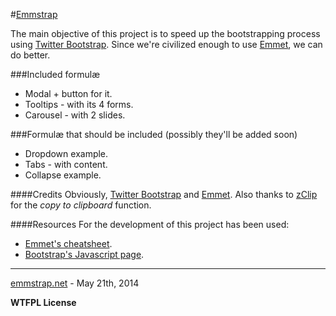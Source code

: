 #[Emmstrap](http://emmstrap.net)

The main objective of this project is to speed up the bootstrapping process using [Twitter Bootstrap](https://github.com/twbs/bootstrap). Since we're civilized enough to use [Emmet](http://emmet.io/), we can do better.

###Included formulæ

  * Modal + button for it.
  * Tooltips - with its 4 forms.
  * Carousel - with 2 slides.

###Formulæ that should be included (possibly they'll be added soon)

  * Dropdown example.
  * Tabs - with content.
  * Collapse example.

####Credits
Obviously, [Twitter Bootstrap](https://github.com/twbs/bootstrap) and [Emmet](http://emmet.io/). Also thanks to [zClip](https://github.com/patricklodder/jquery-zclip) for the _copy to clipboard_ function.

####Resources
For the development of this project has been used:

  * [Emmet's cheatsheet](http://docs.emmet.io/cheat-sheet/).
  * [Bootstrap's Javascript page](http://getbootstrap.com/javascript/).
  
_______
[emmstrap.net](emmstrap.net) - May 21th, 2014

**WTFPL License**